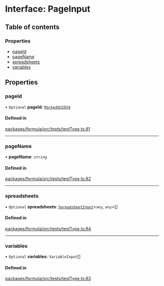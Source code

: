 # Interface: PageInput

## Table of contents

### Properties

- [pageId](PageInput.md#pageid)
- [pageName](PageInput.md#pagename)
- [spreadsheets](PageInput.md#spreadsheets)
- [variables](PageInput.md#variables)

## Properties

### <a id="pageid" name="pageid"></a> pageId

• `Optional` **pageId**: [`MockedUUIDV4`](../README.md#mockeduuidv4)

#### Defined in

[packages/formula/src/tests/testType.ts:81](https://github.com/mashcard/mashcard/blob/main/packages/formula/src/tests/testType.ts#L81)

---

### <a id="pagename" name="pagename"></a> pageName

• **pageName**: `string`

#### Defined in

[packages/formula/src/tests/testType.ts:82](https://github.com/mashcard/mashcard/blob/main/packages/formula/src/tests/testType.ts#L82)

---

### <a id="spreadsheets" name="spreadsheets"></a> spreadsheets

• `Optional` **spreadsheets**: [`SpreadsheetInput`](SpreadsheetInput.md)<`any`, `any`\>[]

#### Defined in

[packages/formula/src/tests/testType.ts:84](https://github.com/mashcard/mashcard/blob/main/packages/formula/src/tests/testType.ts#L84)

---

### <a id="variables" name="variables"></a> variables

• `Optional` **variables**: `VariableInput`[]

#### Defined in

[packages/formula/src/tests/testType.ts:83](https://github.com/mashcard/mashcard/blob/main/packages/formula/src/tests/testType.ts#L83)

